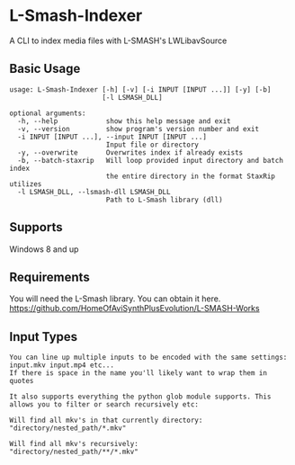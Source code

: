# L-Smash-Indexer

A CLI to index media files with L-SMASH's LWLibavSource

## Basic Usage

```
usage: L-Smash-Indexer [-h] [-v] [-i INPUT [INPUT ...]] [-y] [-b]
                       [-l LSMASH_DLL]

optional arguments:
  -h, --help            show this help message and exit
  -v, --version         show program's version number and exit
  -i INPUT [INPUT ...], --input INPUT [INPUT ...]
                        Input file or directory
  -y, --overwrite       Overwrites index if already exists
  -b, --batch-staxrip   Will loop provided input directory and batch index
                        the entire directory in the format StaxRip utilizes
  -l LSMASH_DLL, --lsmash-dll LSMASH_DLL
                        Path to L-Smash library (dll)
```

## Supports

Windows 8 and up

## Requirements

You will need the L-Smash library. You can obtain it here.
https://github.com/HomeOfAviSynthPlusEvolution/L-SMASH-Works

## Input Types

```
You can line up multiple inputs to be encoded with the same settings:
input.mkv input.mp4 etc...
If there is space in the name you'll likely want to wrap them in quotes

It also supports everything the python glob module supports. This allows you to filter or search recursively etc:

Will find all mkv's in that currently directory:
"directory/nested_path/*.mkv"

Will find all mkv's recursively:
"directory/nested_path/**/*.mkv"

```
